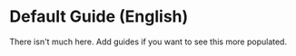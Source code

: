 # Default Guide (English)

There isn't much here. Add guides if you want to see this more populated.

